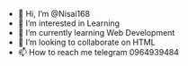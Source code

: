 - 👋 Hi, I’m @Nisai168
- 👀 I’m interested in Learning
- 🌱 I’m currently learning Web Development
- 💞️ I’m looking to collaborate on HTML
- 📫 How to reach me telegram 0964939484
